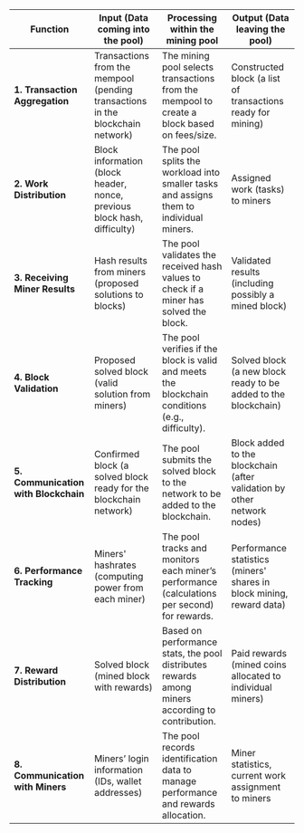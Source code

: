 | **Function**                      | **Input (Data coming into the pool)**                                          | **Processing within the mining pool**                                                        | **Output (Data leaving the pool)**                                              |
|------------------------------------|--------------------------------------------------------------------------------|-----------------------------------------------------------------------------------------------|---------------------------------------------------------------------------------|
| **1. Transaction Aggregation**     | Transactions from the mempool (pending transactions in the blockchain network) | The mining pool selects transactions from the mempool to create a block based on fees/size.   | Constructed block (a list of transactions ready for mining)                    |
| **2. Work Distribution**           | Block information (block header, nonce, previous block hash, difficulty)       | The pool splits the workload into smaller tasks and assigns them to individual miners.        | Assigned work (tasks) to miners                                                 |
| **3. Receiving Miner Results**     | Hash results from miners (proposed solutions to blocks)                        | The pool validates the received hash values to check if a miner has solved the block.         | Validated results (including possibly a mined block)                            |
| **4. Block Validation**            | Proposed solved block (valid solution from miners)                             | The pool verifies if the block is valid and meets the blockchain conditions (e.g., difficulty).| Solved block (a new block ready to be added to the blockchain)                  |
| **5. Communication with Blockchain**| Confirmed block (a solved block ready for the blockchain network)              | The pool submits the solved block to the network to be added to the blockchain.               | Block added to the blockchain (after validation by other network nodes)         |
| **6. Performance Tracking**        | Miners' hashrates (computing power from each miner)                            | The pool tracks and monitors each miner’s performance (calculations per second) for rewards.  | Performance statistics (miners' shares in block mining, reward data)            |
| **7. Reward Distribution**         | Solved block (mined block with rewards)                                        | Based on performance stats, the pool distributes rewards among miners according to contribution.| Paid rewards (mined coins allocated to individual miners)                       |
| **8. Communication with Miners**   | Miners’ login information (IDs, wallet addresses)                              | The pool records identification data to manage performance and rewards allocation.            | Miner statistics, current work assignment to miners                             |
